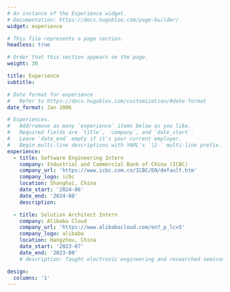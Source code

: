 ```yaml
---
# An instance of the Experience widget.
# Documentation: https://docs.hugoblox.com/page-builder/
widget: experience

# This file represents a page section.
headless: true

# Order that this section appears on the page.
weight: 30

title: Experience
subtitle:

# Date format for experience
#   Refer to https://docs.hugoblox.com/customization/#date-format
date_format: Jan 2006

# Experiences.
#   Add/remove as many `experience` items below as you like.
#   Required fields are `title`, `company`, and `date_start`.
#   Leave `date_end` empty if it's your current employer.
#   Begin multi-line descriptions with YAML's `|2-` multi-line prefix.
experience:
  - title: Software Engineering Intern
    company: Industrial and Commercial Bank of China (ICBC)
    company_url: 'https://www.icbc.com.cn/ICBC/EN/default.htm'
    company_logo: icbc
    location: Shanghai, China
    date_start: '2024-06'
    date_end: '2024-08'
    description:

  - title: Solution Architect Intern
    company: Alibaba Cloud
    company_url: 'https://www.alibabacloud.com/en?_p_lc=5'
    company_logo: alibaba
    location: Hangzhou, China
    date_start: '2023-07'
    date_end: '2023-08'
    # description: Taught electronic engineering and researched semiconductor physics.

design:
  columns: '1'
---
```

